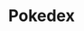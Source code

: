 <!DOCTYPE html>
<html lang="en">
<head>
  <meta charset="UTF-8">
  <meta name="viewport" content="width=device-width, initial-scale=1.0">
  <link rel="stylesheet" href="styles.css">
  <title>Pokedex</title>
</head>
<body>
  <header>
    <h1>Pokedex</h1>
  </header>
  <main>
    <div class="pokedex">
      <!-- Pokemon listing will be displayed here -->
    </div>
  </main>
  <script src="script.js"></script>
</body>
</html>
